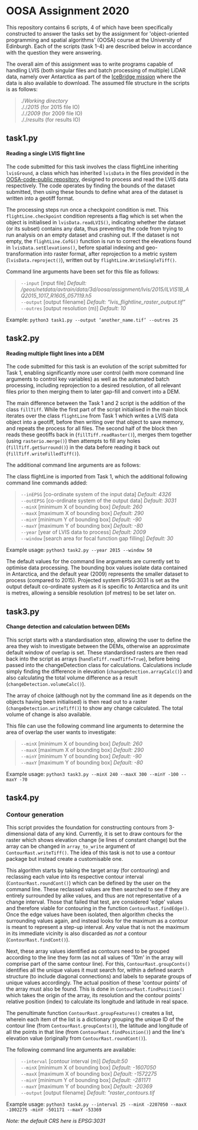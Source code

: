 # OOSA Assignment 2020

This repository contains 6 scripts, 4 of which have been specifically constructed to answer the tasks set by the assignment for 'object-oriented programming and spatial algorithms' (OOSA) course at the University of Edinburgh. Each of the scripts (task 1-4) are described below in accordance with the question they were answering. 

The overall aim of this assignment was to write programs capable of handling LVIS (both singular files and batch processing of multiple) LiDAR data, namely over Antarctica as part of the [IceBridge mission](https://lvis.gsfc.nasa.gov/Home/index.html) where the data is also available to download. The assumed file structure in the scripts is as follows:

>./*Working directory*<br>
././*2015* (for 2015 file IO)<br>
././*2009* (for 2009 file IO)<br>
././*results* (for results IO)<br>

## task1.py
#### Reading a single LVIS flight line

The code submitted for this task involves the class flightLine inheriting `lvisGround`, a class which has inherited `lvisData` in the files provided in the [OOSA-code-public repository](https://github.com/edinburgh-university-OOSA/OOSA-code-public), designed to process and read the LVIS data respectively. The code operates by finding the bounds of the dataset submitted, then using these bounds to define what area of the dataset is written into a geotiff format.

The processing steps run once a checkpoint condition is met. This `flightLine.checkpoint` condition represents a flag which is set when the object is initialised in `lvisData.readLVIS()`, indicating whether the dataset (or its subset) contains any data, thus preventing the code from trying to run analysis on an empty dataset and crashing out. If the dataset is not empty, the `flightLine.CofG()` function is run to correct the elevations found in `lvisData.setElevations()`, before spatial indexing and geo-transformation into raster format, after reprojection to a metric system (`lvisData.reproject()`), written out by `flightLine.WriteSingleTiff()`.

Command line arguments have been set for this file as follows:

>`--input` [input file] *Default: /geos/netdata/avtrain/data/3d/oosa/assignment/lvis/2015/ILVIS1B_AQ2015_1017_R1605_057119.h5*<br>
`--output` [output filename] *Default: “lvis_flightline_raster_output.tif”*<br>
`--outres` [output resolution (m)] *Default: 10*<br>

Example: `python3 task1.py --output ‘another_name.tif’ --outres 25`

## task2.py
#### Reading multiple flight lines into a DEM

The code submitted for this task is an evolution of the script submitted for Task 1, enabling significantly more user control (with more command line arguments to control key variables) as well as the automated batch processing, including reprojection to a desired resolution, of all relevant files prior to then merging them to later gap-fill and convert into a DEM.

The main difference between the Task 1 and 2 script is the addition of the class `fillTiff`. While the first part of the script initialised in the main block iterates over the class `flightLine` from Task 1 which writes a LVIS data object into a geotiff, before then writing over that object to save memory, and repeats the process for all files. The second half of the block then reads these geotiffs back in (`fillTiff.readRaster()`), merges them together (using `rasterio.merge()`) then attempts to fill any holes (`fillTiff.getSurround()`) in the data before reading it back out (`fillTiff.writeFilledTiff()`). 

The additional command line arguments are as follows:

The class flightLine is imported from Task 1, which the additional following command line commands added:

>`--inEPSG` [co-ordinate system of the input data] *Default: 4326*<br>
`--outEPSG` [co-ordinate system of the output data] *Default: 3031*<br>
`--minX` [minimum X of bounding box] *Default: 260*<br>
`--maxX` [maximum X of bounding box] *Default: 290*<br>
`--minY` [minimum Y of bounding box] *Default: -90*<br>
`--maxY` [maximum Y of bounding box] *Default: -80*<br>
`--year` [year of LVIS data to process] *Default: 2009*<br>
`--window` [search area for focal function gap filling] *Default: 30*<br>

Example usage: `python3 task2.py --year 2015 --window 50`

The default values for the command line arguments are currently set to optimise data processing. The bounding box values isolate data contained in Antarctica, and the default year (2009) represents the smaller dataset to process (compared to 2015). Projected system EPSG:3031 is set as the output default co-ordinate system as it is specific to Antarctica and its unit is metres, allowing a sensible resolution (of metres) to be set later on. 

## task3.py
#### Change detection and calculation between DEMs

This script starts with a standardisation step, allowing the user to define the area they wish to investigate between the DEMs, otherwise an approximate default window of overlap is set. These standardised rasters are then read back into the script as arrays (`handleTiff.readTiff=True`), before being passed into the changeDetection class for calculations. Calculations include simply finding the difference in elevation (`changeDetection.arrayCalc()`) and also calculating the total volume difference as a result (`changeDetection.volumeCalc()`). 

The array of choice (although not by the command line as it depends on the objects having been initialised) is then read out to a raster (`changeDetection.writeTiff()`) to show any change calculated. The total volume of change is also available.

This file can use the following command line arguments to determine the area of overlap the user wants to investigate:

>`--minX` [minimum X of bounding box] *Default: 260*<br>
`--maxX` [maximum X of bounding box] *Default: 290*<br>
`--minY` [minimum Y of bounding box] *Default: -90*<br>
`--maxY` [maximum Y of bounding box] *Default: -80*<br>

Example usage: `python3 task3.py --minX 240 --maxX 300 --minY -100 --maxY -70`

## task4.py
### Contour generation

This script provides the foundation for constructing contours from 3-dimensional data of any kind. Currently, it is set to draw contours for the raster which shows elevation change (ie lines of constant change) but the array can be changed in `array_to_write` argument of `ContourRast.writeTiff()`. The idea of this task is not to use a contour package but instead create a customisable one.

This algorithm starts by taking the target array (for contouring) and reclassing each value into its respective contour interval (`ContourRast.roundCont()`) which can be defined by the user on the command line. These reclassed values are then searched to see if they are entirely surrounded by alike values, and thus are not representative of a change interval. Those that failed that test, are considered 'edge' values and therefore viable for contouring in the function `ContourRast.findEdge()`. Once the edge values have been isolated, then algorithm checks the surrounding values again, and instead looks for the maximum as a contour is meant to represent a step-up interval. Any value that is not the maximum in its immediate vicinity is also discarded as *not* a contour (`ContourRast.findCont()`). 

Next, these array values identified as contours need to be grouped according to the line they form (as not all values of '10m' in the array will comprise part of the same contour line). For this, `ContourRast.groupConts()` identifies all the unique values it must search for, within a defined search structure (to include diagonal connections) and labels to separate groups of unique values accordingly. The actual position of these 'contour points' of the array must also be found. This is done in `ContourRast.findPosition()` which takes the origin of the array, its resolution and the contour points' relative position (index) to calculate its longitude and latitude in real space.

The penultimate function `ContourRast.groupFeatures()` creates a list, wherein each item of the list is a dictionary grouping the unique ID of the contour line (from `ContourRast.groupConts()`), the latitude and longitude of all the points in that line (from `ContourRast.findPosition()`) and the line's elevation value (originally from `ContourRast.roundCont()`).

The following command line arguments are available:

>`--interval` [contour interval (m)] *Default:50*<br>
`--minX` [minimum X of bounding box] *Default: -1607050*<br>
`--maxX` [maximum X of bounding box] *Default: -1572275*<br>
`--minY` [minimum Y of bounding box] *Default: -281171*<br>
`--maxY` [maximum Y of bounding box] *Default: -20369*<br>
`--output` [output filename] *Default: "raster_contours.tif*<br>

Example usage: `python3 task4.py --interval 25 --minX -2207050 --maxX -1002275 -minY -501171 --maxY -53369`

*Note: the default CRS here is EPSG:3031*

